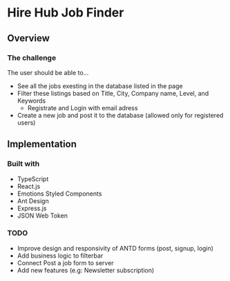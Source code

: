 # Hire Hub Job Finder

## Overview

### The challenge

The user should be able to…
  - See all the jobs exesting in the database listed in the page
  - Filter these listings based on Title, City, Company name, Level, and Keywords 
	- Registrate and Login with email adress
  - Create a new job and post it to the database  (allowed only for registered users)

## Implementation

### Built with

- TypeScript
- React.js
- Emotions Styled Components
- Ant Design
- Express.js
- JSON Web Token

### TODO

- Improve design and responsivity of ANTD forms (post, signup, login)
- Add business logic to filterbar
- Connect Post a job form to server
- Add new features (e.g: Newsletter subscription)
